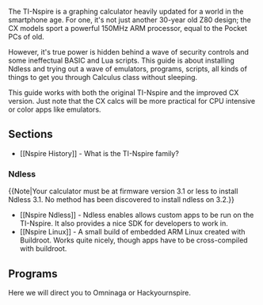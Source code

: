 The TI-Nspire is a graphing calculator heavily updated for a world in the smartphone age. For one, it's not just another 30-year old Z80 design; the CX models sport a powerful 150MHz ARM processor, equal to the Pocket PCs of old.

However, it's true power is hidden behind a wave of security controls and some ineffectual BASIC and Lua scripts. This guide is about installing Ndless and trying out a wave of emulators, programs, scripts, all kinds of things to get you through Calculus class without sleeping.

This guide works with both the original TI-Nspire and the improved CX version. Just note that the CX calcs will be more practical for CPU intensive or color apps like emulators.

## Sections

* [[Nspire History]] - What is the TI-Nspire family?

### Ndless

{{Note|Your calculator must be at firmware version 3.1 or less to install Ndless 3.1. No method has been discovered to install ndless on 3.2.}}

* [[Nspire Ndless]] - Ndless enables allows custom apps to be run on the TI-Nspire. It also provides a nice SDK for developers to work in.
* [[Nspire Linux]] - A small build of embedded ARM Linux created with Buildroot. Works quite nicely, though apps have to be cross-compiled with buildroot.

## Programs

Here we will direct you to Omninaga or Hackyournspire.
